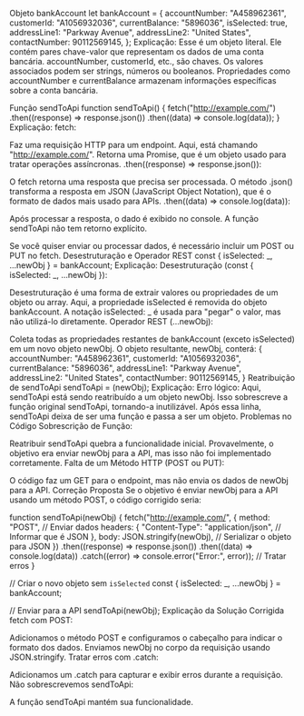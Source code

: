 
Objeto bankAccount
let bankAccount = {
   accountNumber: "A458962361",
   customerId: "A1056932036",
   currentBalance: "5896036",
   isSelected: true,
   addressLine1: "Parkway Avenue",
   addressLine2: "United States",
   contactNumber: 90112569145,
};
Explicação:
Esse é um objeto literal.
Ele contém pares chave-valor que representam os dados de uma conta bancária.
accountNumber, customerId, etc., são chaves.
Os valores associados podem ser strings, números ou booleanos.
Propriedades como accountNumber e currentBalance armazenam informações específicas sobre a conta bancária.

Função sendToApi
function sendToApi() {
   fetch("http://example.com/")
   .then((response) => response.json())
   .then((data) => console.log(data)); 
}
Explicação:
fetch:

Faz uma requisição HTTP para um endpoint.
Aqui, está chamando "http://example.com/".
Retorna uma Promise, que é um objeto usado para tratar operações assíncronas.
.then((response) => response.json()):

O fetch retorna uma resposta que precisa ser processada.
O método .json() transforma a resposta em JSON (JavaScript Object Notation), que é o formato de dados mais usado para APIs.
.then((data) => console.log(data)):

Após processar a resposta, o dado é exibido no console.
A função sendToApi não tem retorno explícito.

Se você quiser enviar ou processar dados, é necessário incluir um POST ou PUT no fetch.
Desestruturação e Operador REST
const { isSelected: _, ...newObj } = bankAccount;
Explicação:
Desestruturação (const { isSelected: _, ...newObj }):

Desestruturação é uma forma de extrair valores ou propriedades de um objeto ou array.
Aqui, a propriedade isSelected é removida do objeto bankAccount.
A notação isSelected: _ é usada para "pegar" o valor, mas não utilizá-lo diretamente.
Operador REST (...newObj):

Coleta todas as propriedades restantes de bankAccount (exceto isSelected) em um novo objeto newObj.
O objeto resultante, newObj, conterá:
{
   accountNumber: "A458962361",
   customerId: "A1056932036",
   currentBalance: "5896036",
   addressLine1: "Parkway Avenue",
   addressLine2: "United States",
   contactNumber: 90112569145,
}
Reatribuição de sendToApi
sendToApi = (newObj);
Explicação:
Erro lógico:
Aqui, sendToApi está sendo reatribuído a um objeto newObj.
Isso sobrescreve a função original sendToApi, tornando-a inutilizável.
Após essa linha, sendToApi deixa de ser uma função e passa a ser um objeto.
Problemas no Código
Sobrescrição de Função:

Reatribuir sendToApi quebra a funcionalidade inicial.
Provavelmente, o objetivo era enviar newObj para a API, mas isso não foi implementado corretamente.
Falta de um Método HTTP (POST ou PUT):

O código faz um GET para o endpoint, mas não envia os dados de newObj para a API.
Correção Proposta
Se o objetivo é enviar newObj para a API usando um método POST, o código corrigido seria:

function sendToApi(newObj) {
   fetch("http://example.com/", {
       method: "POST", // Enviar dados
       headers: {
           "Content-Type": "application/json", // Informar que é JSON
       },
       body: JSON.stringify(newObj), // Serializar o objeto para JSON
   })
   .then((response) => response.json())
   .then((data) => console.log(data))
   .catch((error) => console.error("Error:", error)); // Tratar erros
}

// Criar o novo objeto sem `isSelected`
const { isSelected: _, ...newObj } = bankAccount;

// Enviar para a API
sendToApi(newObj);
Explicação da Solução Corrigida
fetch com POST:

Adicionamos o método POST e configuramos o cabeçalho para indicar o formato dos dados.
Enviamos newObj no corpo da requisição usando JSON.stringify.
Tratar erros com .catch:

Adicionamos um .catch para capturar e exibir erros durante a requisição.
Não sobrescrevemos sendToApi:

A função sendToApi mantém sua funcionalidade.